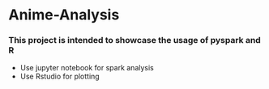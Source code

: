 # Anime-Analysis

### This project is intended to showcase the usage of pyspark and R

- Use jupyter notebook for spark analysis
- Use Rstudio for plotting

